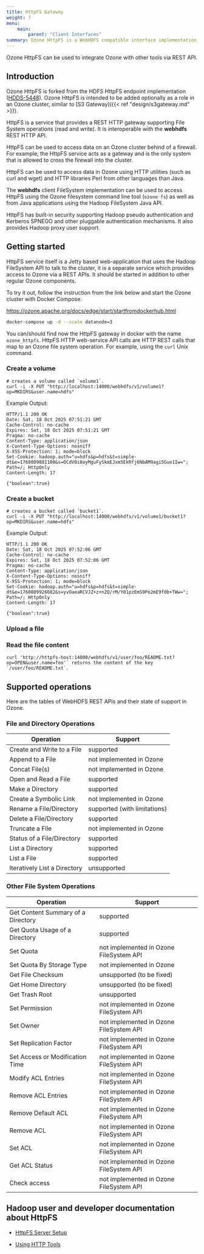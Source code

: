 ```yaml
---
title: HttpFS Gateway
weight: 7
menu:
    main:
        parent: "Client Interfaces"
summary: Ozone HttpFS is a WebHDFS compatible interface implementation, as a separate role it provides an easy integration with Ozone.
---
```


<!---
  Licensed to the Apache Software Foundation (ASF) under one or more
  contributor license agreements.  See the NOTICE file distributed with
  this work for additional information regarding copyright ownership.
  The ASF licenses this file to You under the Apache License, Version 2.0
  (the "License"); you may not use this file except in compliance with
  the License.  You may obtain a copy of the License at

      http://www.apache.org/licenses/LICENSE-2.0

  Unless required by applicable law or agreed to in writing, software
  distributed under the License is distributed on an "AS IS" BASIS,
  WITHOUT WARRANTIES OR CONDITIONS OF ANY KIND, either express or implied.
  See the License for the specific language governing permissions and
  limitations under the License.
-->

Ozone HttpFS can be used to integrate Ozone with other tools via REST API.

## Introduction

Ozone HttpFS is forked from the HDFS HttpFS endpoint implementation ([HDDS-5448](https://issues.apache.org/jira/browse/HDDS-5448)). Ozone HttpFS is intended to be added optionally as a role in an Ozone cluster, similar to [S3 Gateway]({{< ref "design/s3gateway.md" >}}).

HttpFS is a service that provides a REST HTTP gateway supporting File System operations (read and write). It is interoperable with the **webhdfs** REST HTTP API.

HttpFS can be used to access data on an Ozone cluster behind of a firewall. For example, the HttpFS service acts as a gateway and is the only system that is allowed to cross the firewall into the cluster.

HttpFS can be used to access data in Ozone using HTTP utilities (such as curl and wget) and HTTP libraries Perl from other languages than Java.

The **webhdfs** client FileSystem implementation can be used to access HttpFS using the Ozone filesystem command line tool (`ozone fs`) as well as from Java applications using the Hadoop FileSystem Java API.

HttpFS has built-in security supporting Hadoop pseudo authentication and Kerberos SPNEGO and other pluggable authentication mechanisms. It also provides Hadoop proxy user support.


## Getting started

HttpFS service itself is a Jetty based web-application that uses the Hadoop FileSystem API to talk to the cluster, it is a separate service which provides access to Ozone via a REST APIs. It should be started in addition to other regular Ozone components.

To try it out, follow the instruction from the link below and start the Ozone cluster with Docker Compose. 

https://ozone.apache.org/docs/edge/start/startfromdockerhub.html

```bash
docker-compose up -d --scale datanode=3
```

You can/should find now the HttpFS gateway in docker with the name `ozone_httpfs`.
HttpFS HTTP web-service API calls are HTTP REST calls that map to an Ozone file system operation. For example, using the `curl` Unix command.

### Create a volume

```
# creates a volume called `volume1`.
curl -i -X PUT "http://localhost:14000/webhdfs/v1/volume1?op=MKDIRS&user.name=hdfs"
```

Example Output:

```curl
HTTP/1.1 200 OK
Date: Sat, 18 Oct 2025 07:51:21 GMT
Cache-Control: no-cache
Expires: Sat, 18 Oct 2025 07:51:21 GMT
Pragma: no-cache
Content-Type: application/json
X-Content-Type-Options: nosniff
X-XSS-Protection: 1; mode=block
Set-Cookie: hadoop.auth="u=hdfs&p=hdfs&t=simple-dt&e=1760809881100&s=OCdVOi8eyMguFySkmEJxm5EkRfj6NbAM9agi5Gue1Iw="; Path=/; HttpOnly
Content-Length: 17

{"boolean":true}
```

### Create a bucket

```
# creates a bucket called `bucket1`.
curl -i -X PUT "http://localhost:14000/webhdfs/v1/volume1/bucket1?op=MKDIRS&user.name=hdfs"
```

Example Output:

```curl
HTTP/1.1 200 OK
Date: Sat, 18 Oct 2025 07:52:06 GMT
Cache-Control: no-cache
Expires: Sat, 18 Oct 2025 07:52:06 GMT
Pragma: no-cache
Content-Type: application/json
X-Content-Type-Options: nosniff
X-XSS-Protection: 1; mode=block
Set-Cookie: hadoop.auth="u=hdfs&p=hdfs&t=simple-dt&e=1760809926682&s=yvOaeaRCVJZ+z+nZQ/rM/Y01pzEmS9Pe2mE9f0b+TWw="; Path=/; HttpOnly
Content-Length: 17

{"boolean":true}
```

### Upload a file

### Read the file content

```angular2html
curl 'http://httpfs-host:14000/webhdfs/v1/user/foo/README.txt?op=OPEN&user.name=foo'` returns the content of the key `/user/foo/README.txt`.
```


## Supported operations

Here are the tables of WebHDFS REST APIs and their state of support in Ozone.

### File and Directory Operations

Operation                       |      Support
--------------------------------|---------------------
Create and Write to a File      | supported
Append to a File                | not implemented in Ozone
Concat File(s)                  | not implemented in Ozone
Open and Read a File            | supported
Make a Directory                | supported
Create a Symbolic Link          | not implemented in Ozone
Rename a File/Directory         | supported (with limitations)
Delete a File/Directory         | supported
Truncate a File                 | not implemented in Ozone
Status of a File/Directory      | supported
List a Directory                | supported
List a File                     | supported
Iteratively List a Directory    | unsupported


### Other File System Operations

Operation                             |      Support
--------------------------------------|---------------------
Get Content Summary of a Directory    | supported
Get Quota Usage of a Directory        | supported
Set Quota                             | not implemented in Ozone FileSystem API
Set Quota By Storage Type             | not implemented in Ozone
Get File Checksum                     | unsupported (to be fixed)
Get Home Directory                    | unsupported (to be fixed)
Get Trash Root                        | unsupported
Set Permission                        | not implemented in Ozone FileSystem API
Set Owner                             | not implemented in Ozone FileSystem API
Set Replication Factor                | not implemented in Ozone FileSystem API
Set Access or Modification Time       | not implemented in Ozone FileSystem API
Modify ACL Entries                    | not implemented in Ozone FileSystem API
Remove ACL Entries                    | not implemented in Ozone FileSystem API
Remove Default ACL                    | not implemented in Ozone FileSystem API
Remove ACL                            | not implemented in Ozone FileSystem API
Set ACL                               | not implemented in Ozone FileSystem API
Get ACL Status                        | not implemented in Ozone FileSystem API
Check access                          | not implemented in Ozone FileSystem API

## Hadoop user and developer documentation about HttpFS

* [HttpFS Server Setup](https://hadoop.apache.org/docs/stable/hadoop-hdfs-httpfs/ServerSetup.html)

* [Using HTTP Tools](https://hadoop.apache.org/docs/stable/hadoop-hdfs-httpfs/ServerSetup.html)
